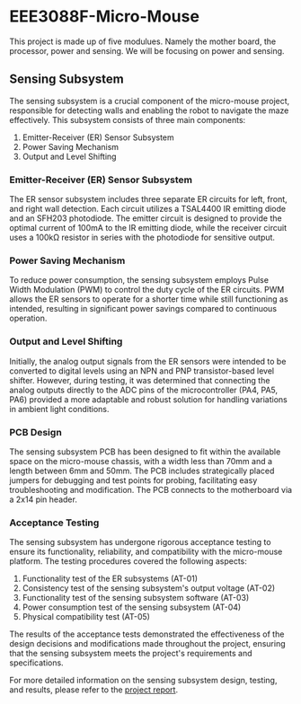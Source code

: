 # EEE3088F-Micro-Mouse

This project is made up of five modulues. Namely the mother board, the processor, power and sensing. We will be focusing on power and sensing.

## Sensing Subsystem

The sensing subsystem is a crucial component of the micro-mouse project, responsible for detecting walls and enabling the robot to navigate the maze effectively. This subsystem consists of three main components:

1. Emitter-Receiver (ER) Sensor Subsystem
2. Power Saving Mechanism
3. Output and Level Shifting

### Emitter-Receiver (ER) Sensor Subsystem

The ER sensor subsystem includes three separate ER circuits for left, front, and right wall detection. Each circuit utilizes a TSAL4400 IR emitting diode and an SFH203 photodiode. The emitter circuit is designed to provide the optimal current of 100mA to the IR emitting diode, while the receiver circuit uses a 100kΩ resistor in series with the photodiode for sensitive output.

### Power Saving Mechanism

To reduce power consumption, the sensing subsystem employs Pulse Width Modulation (PWM) to control the duty cycle of the ER circuits. PWM allows the ER sensors to operate for a shorter time while still functioning as intended, resulting in significant power savings compared to continuous operation.

### Output and Level Shifting

Initially, the analog output signals from the ER sensors were intended to be converted to digital levels using an NPN and PNP transistor-based level shifter. However, during testing, it was determined that connecting the analog outputs directly to the ADC pins of the microcontroller (PA4, PA5, PA6) provided a more adaptable and robust solution for handling variations in ambient light conditions.

### PCB Design

The sensing subsystem PCB has been designed to fit within the available space on the micro-mouse chassis, with a width less than 70mm and a length between 6mm and 50mm. The PCB includes strategically placed jumpers for debugging and test points for probing, facilitating easy troubleshooting and modification. The PCB connects to the motherboard via a 2x14 pin header.

### Acceptance Testing

The sensing subsystem has undergone rigorous acceptance testing to ensure its functionality, reliability, and compatibility with the micro-mouse platform. The testing procedures covered the following aspects:

1. Functionality test of the ER subsystems (AT-01)
2. Consistency test of the sensing subsystem's output voltage (AT-02)
3. Functionality test of the sensing subsystem software (AT-03)
4. Power consumption test of the sensing subsystem (AT-04)
5. Physical compatibility test (AT-05)

The results of the acceptance tests demonstrated the effectiveness of the design decisions and modifications made throughout the project, ensuring that the sensing subsystem meets the project's requirements and specifications.

For more detailed information on the sensing subsystem design, testing, and results, please refer to the [project report](/Sensing%20Subsystem/Write%20Up/EEE3088F_final_report.pdf).
